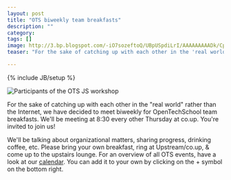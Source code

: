 ```yaml
---
layout: post
title: "OTS biweekly team breakfasts"
description: ""
category: 
tags: []
image: http://3.bp.blogspot.com/-iO7sozeftoQ/UBpUSpdiLrI/AAAAAAAAADk/Cpha4EP_r4k/s640/PANO_20120802_094543.jpg
teaser: "For the sake of catching up with each other in the 'real world' rather than the Internet, we have decided to meet biweekly for OpenTechSchool team breakfasts. We'll be meeting at 8:30 every other Thursday at co.up. You're invited to join us!"

---
```

{% include JB/setup %}

![Participants of the OTS JS workshop](http://3.bp.blogspot.com/-iO7sozeftoQ/UBpUSpdiLrI/AAAAAAAAADk/Cpha4EP_r4k/s640/PANO_20120802_094543.jpg)

For the sake of catching up with each other in the "real world" rather than the Internet, we have decided to meet biweekly for OpenTechSchool team breakfasts. We'll be meeting at 8:30 every other Thursday at co.up. You're invited to join us! 

We'll be talking about organizational matters, sharing progress, drinking coffee, etc. Please bring your own breakfast, ring at Upstream/co.up, & come up to the upstairs lounge.
For an overview of all OTS events, have a look at our [calendar](https://www.google.com/calendar/embed?src=opentechschool.org_9hrohnqlmbqh81eculubkd82fs%40group.calendar.google.com&ctz=Europe/Berlin). You can add it to your own by clicking on the + symbol on the bottom right.

